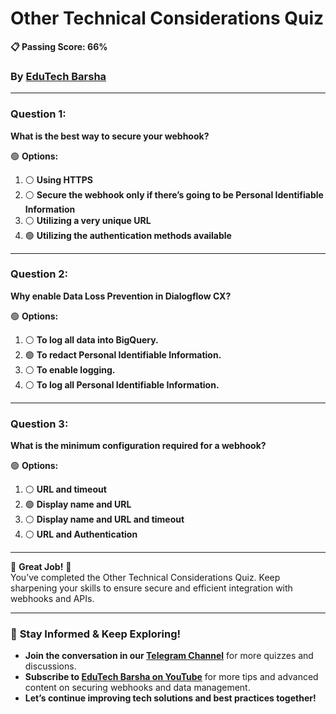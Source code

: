 # **Other Technical Considerations Quiz**
**📋 Passing Score: 66%**  
### By [EduTech Barsha](https://www.youtube.com/@edutechbarsha) 
---

### **Question 1:**  
**What is the best way to secure your webhook?**  

🟢 **Options:**  
1. ⚪ **Using HTTPS**  
2. ⚪ **Secure the webhook only if there’s going to be Personal Identifiable Information**  
3. ⚪ **Utilizing a very unique URL**  
4. 🟢 **Utilizing the authentication methods available**  

---

### **Question 2:**  
**Why enable Data Loss Prevention in Dialogflow CX?**  

🟢 **Options:**  
1. ⚪ **To log all data into BigQuery.**  
2. 🟢 **To redact Personal Identifiable Information.**  
3. ⚪ **To enable logging.**  
4. ⚪ **To log all Personal Identifiable Information.**  

---

### **Question 3:**  
**What is the minimum configuration required for a webhook?**  

🟢 **Options:**  
1. ⚪ **URL and timeout**  
2. 🟢 **Display name and URL**  
3. ⚪ **Display name and URL and timeout**  
4. ⚪ **URL and Authentication**  

---

🎉 **Great Job!** 🎉  
You’ve completed the Other Technical Considerations Quiz. Keep sharpening your skills to ensure secure and efficient integration with webhooks and APIs.

---

### 🚀 **Stay Informed & Keep Exploring!**  
- **Join the conversation in our [Telegram Channel](https://t.me/edutechbarsha)** for more quizzes and discussions.  
- **Subscribe to [EduTech Barsha on YouTube](https://www.youtube.com/@edutechbarsha)** for more tips and advanced content on securing webhooks and data management.  
- **Let’s continue improving tech solutions and best practices together!**
